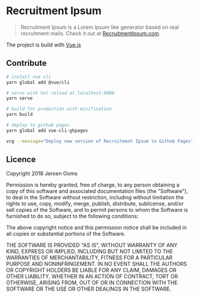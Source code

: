 # Recruitment Ipsum

> Recruitment Ipsum is a Lorem Ipsum like generator based on real recruitment mails. Check it out at [RecruitmentIpsum.com](https://recruitmentipsum.com/).

The project is build with [Vue.js](http://vuejs.org)

## Contribute

```bash
# install vue cli
yarn global add @vue/cli

# serve with hot reload at localhost:8080
yarn serve

# build for production with minification
yarn build

# deploy to github pages
yarn global add vue-cli-ghpages

vcg --message="Deploy new version of Recruitment Ipsum to Github Pages" --CNAME=recruitmentipsum.com
```

## Licence

Copyright 2018 Jeroen Ooms

Permission is hereby granted, free of charge, to any person obtaining a copy of this software and associated documentation files (the "Software"), to deal in the Software without restriction, including without limitation the rights to use, copy, modify, merge, publish, distribute, sublicense, and/or sell copies of the Software, and to permit persons to whom the Software is furnished to do so, subject to the following conditions:

The above copyright notice and this permission notice shall be included in all copies or substantial portions of the Software.

THE SOFTWARE IS PROVIDED "AS IS", WITHOUT WARRANTY OF ANY KIND, EXPRESS OR IMPLIED, INCLUDING BUT NOT LIMITED TO THE WARRANTIES OF MERCHANTABILITY, FITNESS FOR A PARTICULAR PURPOSE AND NONINFRINGEMENT. IN NO EVENT SHALL THE AUTHORS OR COPYRIGHT HOLDERS BE LIABLE FOR ANY CLAIM, DAMAGES OR OTHER LIABILITY, WHETHER IN AN ACTION OF CONTRACT, TORT OR OTHERWISE, ARISING FROM, OUT OF OR IN CONNECTION WITH THE SOFTWARE OR THE USE OR OTHER DEALINGS IN THE SOFTWARE.
